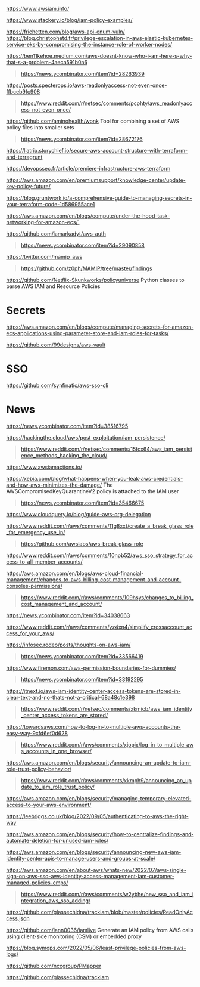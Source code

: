 https://www.awsiam.info/

https://www.stackery.io/blog/iam-policy-examples/

https://frichetten.com/blog/aws-api-enum-vuln/
https://blog.christophetd.fr/privilege-escalation-in-aws-elastic-kubernetes-service-eks-by-compromising-the-instance-role-of-worker-nodes/

https://ben11kehoe.medium.com/aws-doesnt-know-who-i-am-here-s-why-that-s-a-problem-4aeca591b0a6
> https://news.ycombinator.com/item?id=28263939

https://posts.specterops.io/aws-readonlyaccess-not-even-once-ffbceb9fc908
> https://www.reddit.com/r/netsec/comments/pcphty/aws_readonlyaccess_not_even_once/

https://github.com/aminohealth/wonk Tool for combining a set of AWS policy files into smaller sets 
> https://news.ycombinator.com/item?id=28672176

https://liatrio.storychief.io/secure-aws-account-structure-with-terraform-and-terragrunt

https://devopssec.fr/article/premiere-infrastructure-aws-terraform

https://aws.amazon.com/en/premiumsupport/knowledge-center/update-key-policy-future/

https://blog.gruntwork.io/a-comprehensive-guide-to-managing-secrets-in-your-terraform-code-1d586955ace1

https://aws.amazon.com/en/blogs/compute/under-the-hood-task-networking-for-amazon-ecs/`

https://github.com/iamarkadyt/aws-auth
> https://news.ycombinator.com/item?id=29090858

https://twitter.com/mamip_aws
> https://github.com/z0ph/MAMIP/tree/master/findings

https://github.com/Netflix-Skunkworks/policyuniverse Python classes to parse AWS IAM and Resource Policies

# Secrets
https://aws.amazon.com/en/blogs/compute/managing-secrets-for-amazon-ecs-applications-using-parameter-store-and-iam-roles-for-tasks/

https://github.com/99designs/aws-vault

# SSO
https://github.com/synfinatic/aws-sso-cli

# News
https://news.ycombinator.com/item?id=38516795

https://hackingthe.cloud/aws/post_exploitation/iam_persistence/
> https://www.reddit.com/r/netsec/comments/15fcx64/aws_iam_persistence_methods_hacking_the_cloud/

https://www.awsiamactions.io/

https://xebia.com/blog/what-happens-when-you-leak-aws-credentials-and-how-aws-minimizes-the-damage/ The AWSCompromisedKeyQuarantineV2 policy is attached to the IAM user
> https://news.ycombinator.com/item?id=35466675

https://www.cloudquery.io/blog/guide-aws-org-delegation

https://www.reddit.com/r/aws/comments/11g8xxt/create_a_break_glass_role_for_emergency_use_in/
> https://github.com/awslabs/aws-break-glass-role

https://www.reddit.com/r/aws/comments/10npb52/aws_sso_strategy_for_access_to_all_member_accounts/

https://aws.amazon.com/en/blogs/aws-cloud-financial-management/changes-to-aws-billing-cost-management-and-account-consoles-permissions/
> https://www.reddit.com/r/aws/comments/109hsys/changes_to_billing_cost_management_and_account/

https://news.ycombinator.com/item?id=34038663

https://www.reddit.com/r/aws/comments/yz4xn4/simplify_crossaccount_access_for_your_aws/

https://infosec.rodeo/posts/thoughts-on-aws-iam/
> https://news.ycombinator.com/item?id=33566419

https://www.firemon.com/aws-permission-boundaries-for-dummies/
> https://news.ycombinator.com/item?id=33192295

https://itnext.io/aws-iam-identity-center-access-tokens-are-stored-in-clear-text-and-no-thats-not-a-critical-68a48c1e398
> https://www.reddit.com/r/netsec/comments/xkmicb/aws_iam_identity_center_access_tokens_are_stored/

https://towardsaws.com/how-to-log-in-to-multiple-aws-accounts-the-easy-way-9cfd6ef0d628
> https://www.reddit.com/r/aws/comments/xjopix/log_in_to_multiple_aws_accounts_in_one_browser/

https://aws.amazon.com/en/blogs/security/announcing-an-update-to-iam-role-trust-policy-behavior/
> https://www.reddit.com/r/aws/comments/xkmph9/announcing_an_update_to_iam_role_trust_policy/

https://aws.amazon.com/en/blogs/security/managing-temporary-elevated-access-to-your-aws-environment/

https://leebriggs.co.uk/blog/2022/09/05/authenticating-to-aws-the-right-way

https://aws.amazon.com/en/blogs/security/how-to-centralize-findings-and-automate-deletion-for-unused-iam-roles/

https://aws.amazon.com/en/blogs/security/announcing-new-aws-iam-identity-center-apis-to-manage-users-and-groups-at-scale/

https://aws.amazon.com/en/about-aws/whats-new/2022/07/aws-single-sign-on-aws-sso-aws-identity-access-management-iam-customer-managed-policies-cmps/
> https://www.reddit.com/r/aws/comments/w2ybhe/new_sso_and_iam_integration_aws_sso_adding/

https://github.com/glassechidna/trackiam/blob/master/policies/ReadOnlyAccess.json

https://github.com/iann0036/iamlive Generate an IAM policy from AWS calls using client-side monitoring (CSM) or embedded proxy

https://blog.symops.com/2022/05/06/least-privilege-policies-from-aws-logs/

https://github.com/nccgroup/PMapper

https://github.com/glassechidna/trackiam